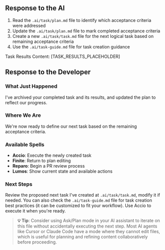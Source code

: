 ## Response to the AI

1. Read the `.ai/task/plan.md` file to identify which acceptance criteria were addressed
2. Update the `.ai/task/plan.md` file to mark completed acceptance criteria
3. Create a new `.ai/task/task.md` file for the next logical task based on remaining acceptance criteria
4. Use the `.ai/task-guide.md` file for task creation guidance

Task Results Content:
[TASK_RESULTS_PLACEHOLDER]

## Response to the Developer

### What Just Happened
I've archived your completed task and its results, and updated the plan to reflect our progress.

### Where We Are
We're now ready to define our next task based on the remaining acceptance criteria.

### Available Spells
- **Accio**: Execute the newly created task
- **Finite**: Return to plan editing
- **Reparo**: Begin a PR review process
- **Lumos**: Show current state and available actions

### Next Steps
Review the proposed next task I've created at `.ai/task/task.md`, modify it if needed. You can also check the `.ai/task-guide.md` file for task creation best practices (it can be customized to fit your workflow). Use Accio to execute it when you're ready.

> **💡 Tip**: Consider using Ask/Plan mode in your AI assistant to iterate on this file without accidentally executing the next step. Most AI agents like Cursor or Claude Code have a mode where they cannot edit files, which is useful for planning and refining content collaboratively before proceeding.